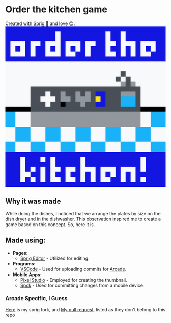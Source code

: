 # Order the kitchen game

Created with [Sprig 🌱](https://sprig.hackclub.com/) and love 😍.  
![Thumbnail](https://github.com/mrdarip/order-the-kitchen-game/blob/main/thumbnail.png?raw=true)

## Why it was made

While doing the dishes, I noticed that we arrange the plates by size on the dish dryer and in the dishwasher. This observation inspired me to create a game based on this concept. So, here it is.

## Made using:

- **Pages:**  
  - [Sprig Editor](https://sprig.hackclub.com/editor) - Utilized for editing.
- **Programs:**  
  - [VSCode](https://code.visualstudio.com/) - Used for uploading commits for [Arcade](https://hackclub.com/arcade/).
- **Mobile Apps:**  
  - [Pixel Studio](https://play.google.com/store/apps/details?id=com.PixelStudio) - Employed for creating the thumbnail.
  - [Spck](https://play.google.com/store/apps/details?id=io.spck) - Used for committing changes from a mobile device.

### Arcade Specific, I Guess
[Here](https://github.com/mrdarip/sprig) is my sprig fork, and [My pull request](https://github.com/hackclub/sprig/pull/1872), listed as they don't belong to this repo